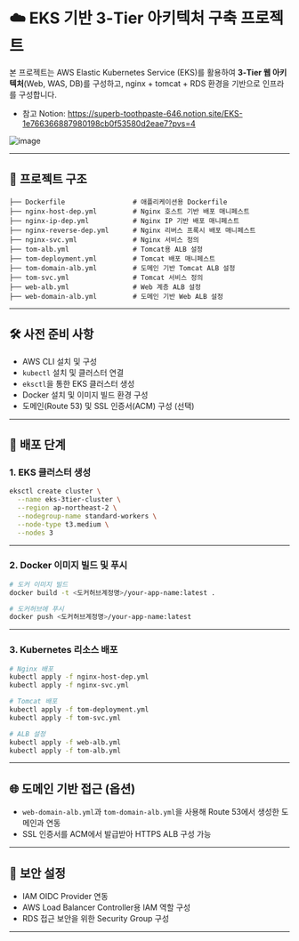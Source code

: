 # ☁️ EKS 기반 3-Tier 아키텍처 구축 프로젝트

본 프로젝트는 AWS Elastic Kubernetes Service (EKS)를 활용하여 **3-Tier 웹 아키텍처**(Web, WAS, DB)를 구성하고, nginx + tomcat + RDS 환경을 기반으로 인프라를 구성합니다.
- 참고 Notion: https://superb-toothpaste-646.notion.site/EKS-1e766366887980198cb0f53580d2eae7?pvs=4

![image](https://github.com/user-attachments/assets/3cf72995-fad9-4575-a971-c4808b260ddd)

---

## 📂 프로젝트 구조

```
├── Dockerfile                 # 애플리케이션용 Dockerfile
├── nginx-host-dep.yml         # Nginx 호스트 기반 배포 매니페스트
├── nginx-ip-dep.yml           # Nginx IP 기반 배포 매니페스트
├── nginx-reverse-dep.yml      # Nginx 리버스 프록시 배포 매니페스트
├── nginx-svc.yml              # Nginx 서비스 정의
├── tom-alb.yml                # Tomcat용 ALB 설정
├── tom-deployment.yml         # Tomcat 배포 매니페스트
├── tom-domain-alb.yml         # 도메인 기반 Tomcat ALB 설정
├── tom-svc.yml                # Tomcat 서비스 정의
├── web-alb.yml                # Web 계층 ALB 설정
├── web-domain-alb.yml         # 도메인 기반 Web ALB 설정
```

---

## 🛠️ 사전 준비 사항

- AWS CLI 설치 및 구성
- `kubectl` 설치 및 클러스터 연결
- `eksctl`을 통한 EKS 클러스터 생성
- Docker 설치 및 이미지 빌드 환경 구성
- 도메인(Route 53) 및 SSL 인증서(ACM) 구성 (선택)

---

## 🚀 배포 단계

### 1. EKS 클러스터 생성

```bash
eksctl create cluster \
  --name eks-3tier-cluster \
  --region ap-northeast-2 \
  --nodegroup-name standard-workers \
  --node-type t3.medium \
  --nodes 3
```

---

### 2. Docker 이미지 빌드 및 푸시

```bash
# 도커 이미지 빌드
docker build -t <도커허브계정명>/your-app-name:latest .

# 도커허브에 푸시
docker push <도커허브계정명>/your-app-name:latest
```

---

### 3. Kubernetes 리소스 배포

```bash
# Nginx 배포
kubectl apply -f nginx-host-dep.yml
kubectl apply -f nginx-svc.yml

# Tomcat 배포
kubectl apply -f tom-deployment.yml
kubectl apply -f tom-svc.yml

# ALB 설정
kubectl apply -f web-alb.yml
kubectl apply -f tom-alb.yml
```

---

## 🌐 도메인 기반 접근 (옵션)

- `web-domain-alb.yml`과 `tom-domain-alb.yml`을 사용해 Route 53에서 생성한 도메인과 연동
- SSL 인증서를 ACM에서 발급받아 HTTPS ALB 구성 가능

---

## 🔐 보안 설정

- IAM OIDC Provider 연동
- AWS Load Balancer Controller용 IAM 역할 구성
- RDS 접근 보안을 위한 Security Group 구성

---
